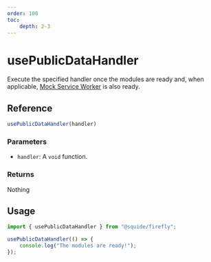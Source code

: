```yaml
---
order: 100
toc:
    depth: 2-3
---
```


# usePublicDataHandler

Execute the specified handler once the modules are ready and, when applicable, [Mock Service Worker](https://mswjs.io/) is also ready.

## Reference

```ts
usePublicDataHandler(handler)
```

### Parameters

- `handler`: A `void` function.

### Returns

Nothing

## Usage

```ts !#3-5
import { usePublicDataHandler } from "@squide/firefly";

usePublicDataHandler(() => {
    console.log("The modules are ready!");
});
```

